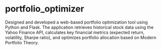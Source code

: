 # portfolio_optimizer
Designed and developed a web-based portfolio optimization tool using Python and Flask. The application retrieves historical stock data using the Yahoo Finance API, calculates key financial metrics (expected return, volatility, Sharpe ratio), and optimizes portfolio allocation based on Modern Portfolio Theory. 
